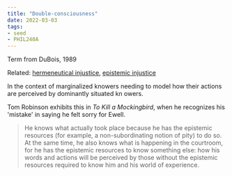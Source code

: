 ```yaml
---
title: "Double-consciousness"
date: 2022-03-03
tags:
- seed
- PHIL240A
---
```


Term from DuBois, 1989

Related: [hermeneutical injustice](thoughts/hermeneutical%20injustice.md), [epistemic injustice](thoughts/epistemic%20injustice.md)

In the context of marginalized knowers needing to model how their actions are perceived by dominantly situated kn owers.

Tom Robinson exhibits this in *To Kill a Mockingbird*, when he recognizes his 'mistake' in saying he felt sorry for Ewell.

> He knows what actually took place because he has the epistemic resources (for example, a non-subordinating notion of pity) to do so. At the same time, he also knows what is happening in the courtroom, for he has the epistemic resources to know something else: how his words and actions will be perceived by those without the epistemic resources required to know him and his world of experience.
